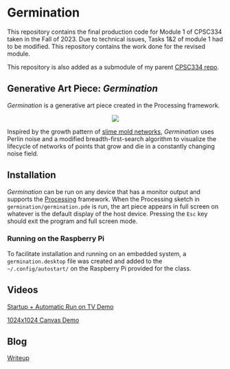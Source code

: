 # Germination
This repository contains the final production code for Module 1 of CPSC334 taken in the Fall of 2023.
Due to technical issues, Tasks 1&2 of module 1 had to be modified. This repository contains the work done for the revised module.

This repository is also added as a submodule of my parent [CPSC334 repo](https://github.com/dsmaugy/cpsc334).

## Generative Art Piece: _Germination_
_Germination_ is a generative art piece created in the Processing framework. 
<p align="center">
    <img src="resources/final_demo_gif.gif">
</p>

Inspired by the growth pattern of [slime mold networks](https://www.wired.com/2010/01/slime-mold-grows-network-just-like-tokyo-rail-system/), _Germination_ uses Perlin noise and a modified breadth-first-search algorithm to visualize the lifecycle of networks of points that grow and die in a constantly changing noise field.

## Installation
_Germination_ can be run on any device that has a monitor output and supports the [Processing](https://processing.org/) framework. When the Processing sketch in `germination/germination.pde` is run, the art piece appears in full screen on whatever is the default display of the host device. Pressing the `Esc` key should exit the program and full screen mode. 


### Running on the Raspberry Pi
To facilitate installation and running on an embedded system, a `germination.desktop` file was created and added to the `~/.config/autostart/` on the Raspberry Pi provided for the class.

## Videos

[Startup + Automatic Run on TV Demo](https://youtu.be/XMF0wsTU0vc)

[1024x1024 Canvas Demo](https://youtube.com/shorts/vWqmeOZgUF8)

## Blog
[Writeup](blogpost.md)